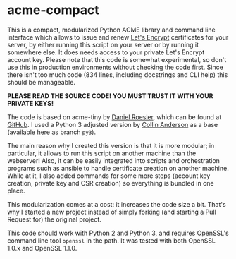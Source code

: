 # acme-compact

This is a compact, modularized Python ACME library and command line interface
which allows to issue and renew [Let's Encrypt](https://letsencrypt.org/)
certificates for your server, by either running this script on your server or
by running it somewhere else. It does needs access to your private Let's Encrypt
account key. Please note that this code is somewhat experimental, so don't use
this in production environments without checking the code first. Since there
isn't too much code (834 lines, including docstrings and CLI help) this
should be manageable.

**PLEASE READ THE SOURCE CODE! YOU MUST TRUST IT WITH YOUR PRIVATE KEYS!**

The code is based on acme-tiny by [Daniel Roesler](https://github.com/diafygi/),
which can be found at [GitHub](https://github.com/diafygi/acme-tiny). I used a
Python 3 adjusted version by [Collin Anderson](https://github.com/collinanderson/)
as a base (available [here](https://github.com/collinanderson/acme-tiny/tree/py3)
as branch `py3`).

The main reason why I created this version is that it is more modular; in
particular, it allows to run this script on another machine than the webserver!
Also, it can be easily integrated into scripts and orchestration programs such
as ansible to handle certificate creation on another machine. While at it, I also
added commands for some more steps (account key creation, private key and CSR
creation) so everything is bundled in one place.

This modularization comes at a cost: it increases the code size a bit. That's
why I started a new project instead of simply forking (and starting a Pull
Request for) the original project.

This code should work with Python 2 and Python 3, and requires OpenSSL's
command line tool `openssl` in the path. It was tested with both OpenSSL 1.0.x
and OpenSSL 1.1.0.

